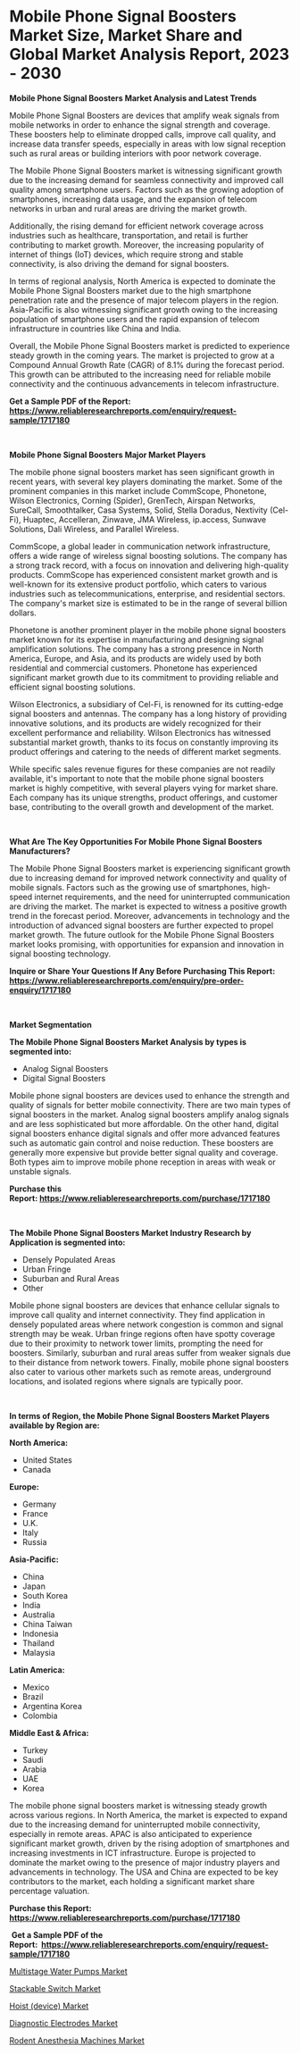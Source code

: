 <p><h1>Mobile Phone Signal Boosters Market Size, Market Share and Global Market Analysis Report, 2023 - 2030</h1></p><p><strong>Mobile Phone Signal Boosters Market Analysis and Latest Trends</strong></p>
<p><p>Mobile Phone Signal Boosters are devices that amplify weak signals from mobile networks in order to enhance the signal strength and coverage. These boosters help to eliminate dropped calls, improve call quality, and increase data transfer speeds, especially in areas with low signal reception such as rural areas or building interiors with poor network coverage.</p><p>The Mobile Phone Signal Boosters market is witnessing significant growth due to the increasing demand for seamless connectivity and improved call quality among smartphone users. Factors such as the growing adoption of smartphones, increasing data usage, and the expansion of telecom networks in urban and rural areas are driving the market growth.</p><p>Additionally, the rising demand for efficient network coverage across industries such as healthcare, transportation, and retail is further contributing to market growth. Moreover, the increasing popularity of internet of things (IoT) devices, which require strong and stable connectivity, is also driving the demand for signal boosters.</p><p>In terms of regional analysis, North America is expected to dominate the Mobile Phone Signal Boosters market due to the high smartphone penetration rate and the presence of major telecom players in the region. Asia-Pacific is also witnessing significant growth owing to the increasing population of smartphone users and the rapid expansion of telecom infrastructure in countries like China and India.</p><p>Overall, the Mobile Phone Signal Boosters market is predicted to experience steady growth in the coming years. The market is projected to grow at a Compound Annual Growth Rate (CAGR) of 8.1% during the forecast period. This growth can be attributed to the increasing need for reliable mobile connectivity and the continuous advancements in telecom infrastructure.</p></p>
<p><strong>Get a Sample PDF of the Report:&nbsp; <a href="https://www.reliableresearchreports.com/enquiry/request-sample/1717180">https://www.reliableresearchreports.com/enquiry/request-sample/1717180</a></strong></p>
<p>&nbsp;</p>
<p><strong>Mobile Phone Signal Boosters Major Market Players</strong></p>
<p><p>The mobile phone signal boosters market has seen significant growth in recent years, with several key players dominating the market. Some of the prominent companies in this market include CommScope, Phonetone, Wilson Electronics, Corning (Spider), GrenTech, Airspan Networks, SureCall, Smoothtalker, Casa Systems, Solid, Stella Doradus, Nextivity (Cel-Fi), Huaptec, Accelleran, Zinwave, JMA Wireless, ip.access, Sunwave Solutions, Dali Wireless, and Parallel Wireless.</p><p>CommScope, a global leader in communication network infrastructure, offers a wide range of wireless signal boosting solutions. The company has a strong track record, with a focus on innovation and delivering high-quality products. CommScope has experienced consistent market growth and is well-known for its extensive product portfolio, which caters to various industries such as telecommunications, enterprise, and residential sectors. The company's market size is estimated to be in the range of several billion dollars.</p><p>Phonetone is another prominent player in the mobile phone signal boosters market known for its expertise in manufacturing and designing signal amplification solutions. The company has a strong presence in North America, Europe, and Asia, and its products are widely used by both residential and commercial customers. Phonetone has experienced significant market growth due to its commitment to providing reliable and efficient signal boosting solutions.</p><p>Wilson Electronics, a subsidiary of Cel-Fi, is renowned for its cutting-edge signal boosters and antennas. The company has a long history of providing innovative solutions, and its products are widely recognized for their excellent performance and reliability. Wilson Electronics has witnessed substantial market growth, thanks to its focus on constantly improving its product offerings and catering to the needs of different market segments.</p><p>While specific sales revenue figures for these companies are not readily available, it's important to note that the mobile phone signal boosters market is highly competitive, with several players vying for market share. Each company has its unique strengths, product offerings, and customer base, contributing to the overall growth and development of the market.</p></p>
<p>&nbsp;</p>
<p><strong>What Are The Key Opportunities For Mobile Phone Signal Boosters Manufacturers?</strong></p>
<p><p>The Mobile Phone Signal Boosters market is experiencing significant growth due to increasing demand for improved network connectivity and quality of mobile signals. Factors such as the growing use of smartphones, high-speed internet requirements, and the need for uninterrupted communication are driving the market. The market is expected to witness a positive growth trend in the forecast period. Moreover, advancements in technology and the introduction of advanced signal boosters are further expected to propel market growth. The future outlook for the Mobile Phone Signal Boosters market looks promising, with opportunities for expansion and innovation in signal boosting technology.</p></p>
<p><strong>Inquire or Share Your Questions If Any Before Purchasing This Report: <a href="https://www.reliableresearchreports.com/enquiry/pre-order-enquiry/1717180">https://www.reliableresearchreports.com/enquiry/pre-order-enquiry/1717180</a></strong></p>
<p>&nbsp;</p>
<p><strong>Market Segmentation</strong></p>
<p><strong>The Mobile Phone Signal Boosters Market Analysis by types is segmented into:</strong></p>
<p><ul><li>Analog Signal Boosters</li><li>Digital Signal Boosters</li></ul></p>
<p><p>Mobile phone signal boosters are devices used to enhance the strength and quality of signals for better mobile connectivity. There are two main types of signal boosters in the market. Analog signal boosters amplify analog signals and are less sophisticated but more affordable. On the other hand, digital signal boosters enhance digital signals and offer more advanced features such as automatic gain control and noise reduction. These boosters are generally more expensive but provide better signal quality and coverage. Both types aim to improve mobile phone reception in areas with weak or unstable signals.</p></p>
<p><strong>Purchase this Report:&nbsp;<a href="https://www.reliableresearchreports.com/purchase/1717180">https://www.reliableresearchreports.com/purchase/1717180</a></strong></p>
<p>&nbsp;</p>
<p><strong>The Mobile Phone Signal Boosters Market Industry Research by Application is segmented into:</strong></p>
<p><ul><li>Densely Populated Areas</li><li>Urban Fringe</li><li>Suburban and Rural Areas</li><li>Other</li></ul></p>
<p><p>Mobile phone signal boosters are devices that enhance cellular signals to improve call quality and internet connectivity. They find application in densely populated areas where network congestion is common and signal strength may be weak. Urban fringe regions often have spotty coverage due to their proximity to network tower limits, prompting the need for boosters. Similarly, suburban and rural areas suffer from weaker signals due to their distance from network towers. Finally, mobile phone signal boosters also cater to various other markets such as remote areas, underground locations, and isolated regions where signals are typically poor.</p></p>
<p>&nbsp;</p>
<p><strong>In terms of Region, the Mobile Phone Signal Boosters Market Players available by Region are:</strong></p>
<p>
    <p> <strong> North America: </strong>
        <ul>
            <li>United States</li>
            <li>Canada</li>
        </ul>
        </p> 
    <p> <strong> Europe: </strong>
        <ul>
            <li>Germany</li>
            <li>France</li>
            <li>U.K.</li>
            <li>Italy</li>
            <li>Russia</li>
        </ul>
        </p> 
    <p> <strong> Asia-Pacific: </strong>
        <ul>
            <li>China</li>
            <li>Japan</li>
            <li>South Korea</li>
            <li>India</li>
            <li>Australia</li>
            <li>China Taiwan</li>
            <li>Indonesia</li>
            <li>Thailand</li>
            <li>Malaysia</li>
        </ul>
        </p> 
    <p> <strong> Latin America: </strong>
        <ul>
            <li>Mexico</li>
            <li>Brazil</li>
            <li>Argentina Korea</li>
            <li>Colombia</li>
        </ul>
        </p> 
    <p> <strong> Middle East & Africa: </strong>
        <ul>
            <li>Turkey</li>
            <li>Saudi</li>
            <li>Arabia</li>
            <li>UAE</li>
            <li>Korea</li>
        </ul>
    </p>
    </p>
<p><p>The mobile phone signal boosters market is witnessing steady growth across various regions. In North America, the market is expected to expand due to the increasing demand for uninterrupted mobile connectivity, especially in remote areas. APAC is also anticipated to experience significant market growth, driven by the rising adoption of smartphones and increasing investments in ICT infrastructure. Europe is projected to dominate the market owing to the presence of major industry players and advancements in technology. The USA and China are expected to be key contributors to the market, each holding a significant market share percentage valuation.</p></p>
<p><strong>Purchase this Report: <a href="https://www.reliableresearchreports.com/purchase/1717180">https://www.reliableresearchreports.com/purchase/1717180</a></strong></p>
<p>&nbsp;<strong>Get a Sample PDF of the Report:&nbsp;&nbsp;<a href="https://www.reliableresearchreports.com/enquiry/request-sample/1717180">https://www.reliableresearchreports.com/enquiry/request-sample/1717180</a></strong></p>
<p><strong></strong></p>
<p><p><a href="https://medium.com/@crystalellis1905/multistage-water-pumps-market-insights-into-market-cagr-market-trends-and-growth-strategies-5a837ba0bd59">Multistage Water Pumps Market</a></p><p><a href="https://issuu.com/reportprime-2/docs/stackable-switch-market-size-2030.pptx?fr=xKAE9_zU1NQ">Stackable Switch Market</a></p><p><a href="https://github.com/Chiragrp24/Market-Research-Report-List-1/blob/main/hoist-device-market.md">Hoist (device) Market</a></p><p><a href="https://www.linkedin.com/pulse/diagnostic-electrodes-market-size-share-amp-trends-analysis-iu8nf/">Diagnostic Electrodes Market</a></p><p><a href="https://www.linkedin.com/pulse/rodent-anesthesia-machines-market-share-amp-new-trends-analysis-n7nsc/">Rodent Anesthesia Machines Market</a></p></p>